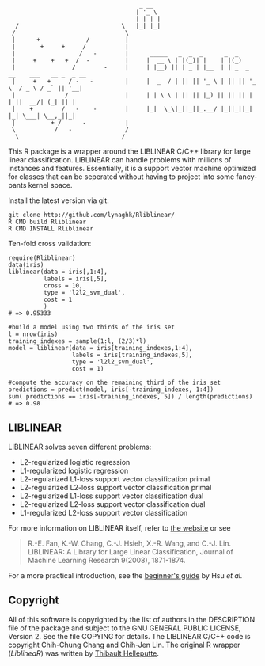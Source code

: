                                         _ __  
                                        | '_ \ 
                                        | | | |
      /                             \   |_| |_| 
     /                               \        
     |      +             /          |        
     |       +     +     /           |      
     |                  /   -        |      _____   _  _  _      _  _                           
     |     +    +   +  /  -          |     |  __ \ | |(_)| |    | |(_)                          
     |                /        -     |     | |__) || | _ | |__  | | _  _ __    ___   __ _  _ __ 
     |     +   +     / -   -         |     |  _  / | || || '_ \ | || || '_ \  / _ \ / _` || '__|
     |              /                |     | | \ \ | || || |_) || || || | | ||  __/| (_| || |   
     |    +        /   -    -        |     |_|  \_\|_||_||_.__/ |_||_||_| |_| \___| \__,_||_|   
     |          + /      -           |                                                          
     \           /   -               /                                                          
      \                             /                                                           


This R package is a wrapper around the LIBLINEAR C/C++ library for large linear classification.
LIBLINEAR can handle problems with millions of instances and features.
Essentially, it is a support vector machine optimized for classes that can be seperated without having to project into some fancy-pants kernel space.

Install the latest version via git:

    git clone http://github.com/lynaghk/Rliblinear/
    R CMD build Rliblinear
    R CMD INSTALL Rliblinear

Ten-fold cross validation:

    require(Rliblinear)
    data(iris)
    liblinear(data = iris[,1:4],
              labels = iris[,5],
              cross = 10,
              type = 'l2l2_svm_dual',
              cost = 1
              )
    # => 0.95333
  
    #build a model using two thirds of the iris set
    l = nrow(iris)
    training_indexes = sample(1:l, (2/3)*l)
    model = liblinear(data = iris[training_indexes,1:4],
                      labels = iris[training_indexes,5],
                      type = 'l2l2_svm_dual',
                      cost = 1)

    #compute the accuracy on the remaining third of the iris set
    predictions = predict(model, iris[-training_indexes, 1:4])
    sum( predictions == iris[-training_indexes, 5]) / length(predictions)
    # => 0.98


LIBLINEAR
---------
LIBLINEAR solves seven different problems:

+ L2-regularized logistic regression
+ L1-regularized logistic regression
+ L2-regularized L1-loss support vector classification primal
+ L2-regularized L2-loss support vector classification primal
+ L2-regularized L1-loss support vector classification dual
+ L2-regularized L2-loss support vector classification dual
+ L1-regularized L2-loss support vector classification

For more information on LIBLINEAR itself, refer to [the website](http://www.csie.ntu.edu.tw/~cjlin/liblinear) or see

> R.-E. Fan, K.-W. Chang, C.-J. Hsieh, X.-R. Wang, and C.-J. Lin. 
> LIBLINEAR: A Library for Large Linear Classification, 
> Journal of Machine Learning Research 9(2008), 1871-1874.

For a more practical introduction, see the [beginner's guide](http://www.csie.ntu.edu.tw/~cjlin/papers/guide/guide.pdf) by Hsu *et al.*


Copyright
---------
All of this software is copyrighted by the list of authors in the DESCRIPTION file of the package and subject to the GNU GENERAL PUBLIC LICENSE, Version 2.
See the file COPYING for details.
The LIBLINEAR C/C++ code is copyright Chih-Chung Chang and Chih-Jen Lin.
The original R wrapper (*LiblineaR*)  was written by [Thibault Helleputte](http://www.thibaulthelleputte.be).
